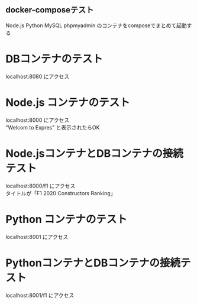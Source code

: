## docker-composeテスト

Node.js Python MySQL phpmyadmin のコンテナをcomposeでまとめて起動する

# DBコンテナのテスト

localhost:8080 にアクセス

# Node.js コンテナのテスト

localhost:8000 にアクセス  
"Welcom to Expres" と表示されたらOK

# Node.jsコンテナとDBコンテナの接続テスト

localhost:8000/f1 にアクセス  
タイトルが「F1 2020 Constructors Ranking」

# Python コンテナのテスト

localhost:8001 にアクセス

# PythonコンテナとDBコンテナの接続テスト

localhost:8001/f1 にアクセス